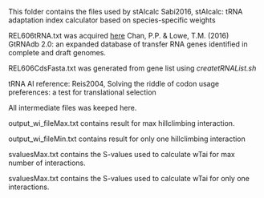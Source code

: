 This folder contains the files used by stAIcalc
    Sabi2016, stAIcalc: tRNA adaptation index calculator based on species-specific weights

REL606tRNA.txt was acquired [here](http://gtrnadb.ucsc.edu/GtRNAdb2/genomes/bacteria/Esch_coli_B_REL606/Esch_coli_B_REL606-summary.html)
     Chan, P.P. & Lowe, T.M. (2016) GtRNAdb 2.0: an expanded database of transfer RNA genes identified in complete and draft genomes.

REL606CdsFasta.txt was generated from gene list using *createtRNAList.sh*
     
tRNA AI reference: Reis2004, Solving the riddle of codon usage preferences: a test for translational selection

All intermediate files was keeped here.

output_wi_fileMax.txt contains result for max hillclimbing interaction.

output_wi_fileMin.txt  contains result for only one hillclimbing interaction


svaluesMax.txt contains the S-values used to calculate wTai for max number of interactions.

svaluesMax.txt contains the S-values used to calculate wTai for only one interactions.
